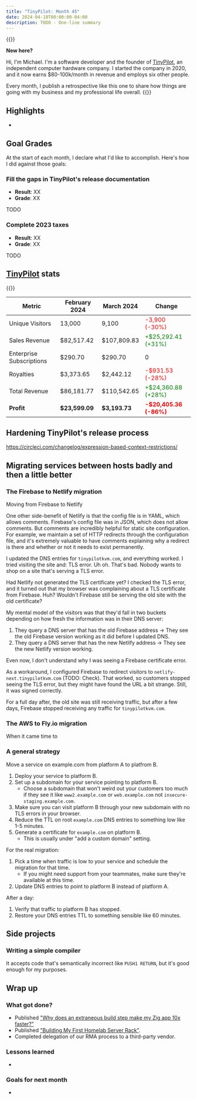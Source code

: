```yaml
---
title: "TinyPilot: Month 45"
date: 2024-04-10T00:00:00-04:00
description: TODO - One-line summary
---
```


{{<notice type="info">}}

**New here?**

Hi, I'm Michael. I'm a software developer and the founder of [TinyPilot](https://tinypilotkvm.com), an independent computer hardware company. I started the company in 2020, and it now earns $80-100k/month in revenue and employs six other people.

Every month, I publish a retrospective like this one to share how things are going with my business and my professional life overall.
{{</notice>}}

## Highlights

-

## Goal Grades

At the start of each month, I declare what I'd like to accomplish. Here's how I did against those goals:

### Fill the gaps in TinyPilot's release documentation

- **Result**: XX
- **Grade**: XX

TODO

### Complete 2023 taxes

- **Result**: XX
- **Grade**: XX

TODO

## [TinyPilot](https://tinypilotkvm.com/?ref=mtlynch.io) stats

{{<revenue-graph project="tinypilot">}}

| Metric                   | February 2024  | March 2024    | Change                                          |
| ------------------------ | -------------- | ------------- | ----------------------------------------------- |
| Unique Visitors          | 13,000         | 9,100         | <font color="red">-3,900 (-30%)</font>          |
| Sales Revenue            | $82,517.42     | $107,809.83   | <font color="green">+$25,292.41 (+31%)</font>   |
| Enterprise Subscriptions | $290.70        | $290.70       | 0                                               |
| Royalties                | $3,373.65      | $2,442.12     | <font color="red">-$931.53 (-28%)</font>        |
| Total Revenue            | $86,181.77     | $110,542.65   | <font color="green">+$24,360.88 (+28%)</font>   |
| **Profit**               | **$23,599.09** | **$3,193.73** | **<font color="red">-$20,405.36 (-86%)</font>** |

## Hardening TinyPilot's release process

https://circleci.com/changelog/expression-based-context-restrictions/

## Migrating services between hosts badly and then a little better

### The Firebase to Netlify migration

Moving from Firebase to Netlify

One other side-benefit of Netlify is that the config file is in YAML, which allows comments. Firebase's config file was in JSON, which does not allow comments. But comments are incredibly helpful for static site configuration. For example, we maintain a set of HTTP redirects through the configuration file, and it's extremely valuable to have comments explaining why a redirect is there and whether or not it needs to exist permanently.

I updated the DNS entries for `tinypilotkvm.com`, and everything worked. I tried visiting the site and: TLS error. Uh oh. That's bad. Nobody wants to shop on a site that's serving a TLS error.

Had Netlify not generated the TLS certificate yet? I checked the TLS error, and it turned out that my browser was complaining about a TLS certificate from Firebase. Huh? Wouldn't Firebase still be serving the old site with the old certificate?

My mental model of the visitors was that they'd fall in two buckets depending on how fresh the information was in their DNS server:

1. They query a DNS server that has the old Firebase address -> They see the old Firebase version working as it did before I updated DNS.
1. They query a DNS server that has the new Netlify address -> They see the new Netlify version working.

Even now, I don't understand why I was seeing a Firebase certificate error.

As a workaround, I configured Firebase to redirect visitors to `netlify-next.tinypilotkvm.com` (TODO: Check). That worked, so customers stopped seeing the TLS error, but they might have found the URL a bit strange. Still, it was signed correctly.

For a full day after, the old site was still receiving traffic, but after a few days, Firebase stopped receiving any traffic for `tinypilotkvm.com`.

### The AWS to Fly.io migration

When it came time to

### A general strategy

Move a service on example.com from platform A to platfrom B.

1. Deploy your service to platform B.
1. Set up a subdomain for your service pointing to platform B.
   - Choose a subdomain that won't weird out your customers too much if they see it like `www2.example.com` or `web.example.com` not `insecure-staging.example.com`.
1. Make sure you can visit platform B through your new subdomain with no TLS errors in your browser.
1. Reduce the TTL on root `example.com` DNS entries to something low like 1-5 minutes.
1. Generate a certificate for `example.com` on platform B.
   - This is usually under "add a custom domain" setting.

For the real migration:

1. Pick a time when traffic is low to your service and schedule the migration for that time.
   - If you might need support from your teammates, make sure they're available at this time.
1. Update DNS entries to point to platform B instead of platform A.

After a day:

1. Verify that traffic to platform B has stopped.
1. Restore your DNS entries TTL to something sensible like 60 minutes.

## Side projects

### Writing a simple compiler

It accepts code that's semantically incorrect like `PUSH1 RETURN`, but it's good enough for my purposes.

## Wrap up

### What got done?

- Published ["Why does an extraneous build step make my Zig app 10x faster?"](https://mtlynch.io/zig-extraneous-build/)
- Published ["Building My First Homelab Server Rack"](https://mtlynch.io/building-first-homelab-rack/).
- Completed delegation of our RMA process to a third-party vendor.

### Lessons learned

-

### Goals for next month

-
